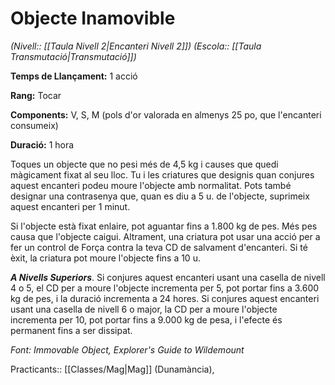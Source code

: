 # Objecte Inamovible

*(Nivell:: [[Taula Nivell 2|Encanteri Nivell 2]]) (Escola:: [[Taula Transmutació|Transmutació]])*

**Temps de Llançament:** 1 acció

**Rang:** Tocar

**Components:** V, S, M (pols d'or valorada en almenys 25 po, que l'encanteri consumeix)

**Duració:** 1 hora

Toques un objecte que no pesi més de 4,5 kg i causes que quedi màgicament fixat al seu lloc. Tu i les criatures que designis quan conjures aquest encanteri podeu moure l'objecte amb normalitat. Pots també designar una contrasenya que, quan es diu a 5 u. de l'objecte, suprimeix aquest encanteri per 1 minut.

Si l'objecte està fixat enlaire, pot aguantar fins a 1.800 kg de pes. Més pes causa que l'objecte caigui. Altrament, una criatura pot usar una acció per a fer un control de Força contra la teva CD de salvament d'encanteri. Si té èxit, la criatura pot moure l'objecte fins a 10 u.

***A Nivells Superiors***. Si conjures aquest encanteri usant una casella de nivell 4 o 5, el CD per a moure l'objecte incrementa per 5, pot portar fins a 3.600 kg de pes, i la duració incrementa a 24 hores. Si conjures aquest encanteri usant una casella de nivell 6 o major, la CD per a moure l'objecte incrementa per 10, pot portar fins a 9.000 kg de pesa, i l'efecte és permanent fins a ser dissipat.


*Font: Immovable Object, Explorer's Guide to Wildemount*



Practicants:: [[Classes/Mag|Mag]] (Dunamància),